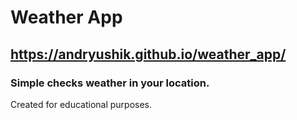 # Weather App
## https://andryushik.github.io/weather_app/
### Simple checks weather in your location. 

Сreated for educational purposes. 
